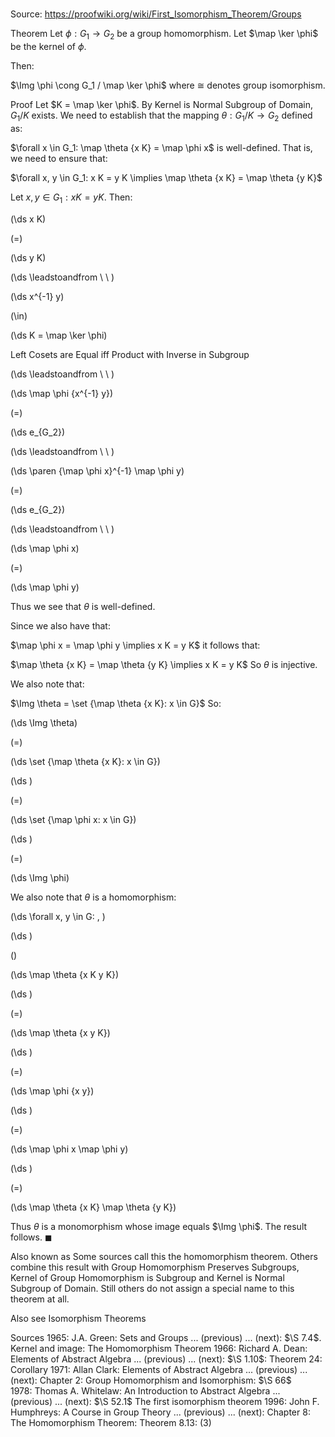 # 

Source: https://proofwiki.org/wiki/First_Isomorphism_Theorem/Groups



Theorem
Let $\phi: G_1 \to G_2$ be a group homomorphism.
Let $\map \ker \phi$ be the kernel of $\phi$.

Then:

$\Img \phi \cong G_1 / \map \ker \phi$
where $\cong$ denotes group isomorphism.


Proof
Let $K = \map \ker \phi$.
By Kernel is Normal Subgroup of Domain, $G_1 / K$ exists.
We need to establish that the mapping $\theta: G_1 / K \to G_2$ defined as:

$\forall x \in G_1: \map \theta {x K} = \map \phi x$
is well-defined.
That is, we need to ensure that:

$\forall x, y \in G_1: x K = y K \implies \map \theta {x K} = \map \theta {y K}$

Let $x, y \in G_1: x K = y K$.
Then:














\(\ds x K\)

\(=\)







\(\ds y K\)














\(\ds \leadstoandfrom \ \ \)





\(\ds x^{-1} y\)

\(\in\)







\(\ds K = \map \ker \phi\)





Left Cosets are Equal iff Product with Inverse in Subgroup‎








\(\ds \leadstoandfrom \ \ \)





\(\ds \map \phi {x^{-1} y}\)

\(=\)







\(\ds e_{G_2}\)














\(\ds \leadstoandfrom \ \ \)





\(\ds \paren {\map \phi x}^{-1} \map \phi y\)

\(=\)







\(\ds e_{G_2}\)














\(\ds \leadstoandfrom \ \ \)





\(\ds \map \phi x\)

\(=\)







\(\ds \map \phi y\)









Thus we see that $\theta$ is well-defined.

Since we also have that:

$\map \phi x = \map \phi y \implies x K = y K$
it follows that:

$\map \theta {x K} = \map \theta {y K} \implies x K = y K$
So $\theta$ is injective.

We also note that:

$\Img \theta = \set {\map \theta {x K}: x \in G}$
So:














\(\ds \Img \theta\)

\(=\)







\(\ds \set {\map \theta {x K}: x \in G}\)




















\(\ds \)

\(=\)







\(\ds \set {\map \phi x: x \in G}\)




















\(\ds \)

\(=\)







\(\ds \Img \phi\)










We also note that $\theta$ is a homomorphism:










\(\ds \forall x, y \in G: \, \)



\(\ds \)

\(\)







\(\ds \map \theta {x K y K}\)




















\(\ds \)

\(=\)







\(\ds \map \theta {x y K}\)




















\(\ds \)

\(=\)







\(\ds \map \phi {x y}\)




















\(\ds \)

\(=\)







\(\ds \map \phi x \map \phi y\)




















\(\ds \)

\(=\)







\(\ds \map \theta {x K} \map \theta {y K}\)










Thus $\theta$ is a monomorphism whose image equals $\Img \phi$.
The result follows.
$\blacksquare$


Also known as
Some sources call this the homomorphism theorem.
Others combine this result with Group Homomorphism Preserves Subgroups, Kernel of Group Homomorphism is Subgroup and Kernel is Normal Subgroup of Domain.
Still others do not assign a special name to this theorem at all.


Also see
Isomorphism Theorems


Sources
1965: J.A. Green: Sets and Groups ... (previous) ... (next): $\S 7.4$. Kernel and image: The Homomorphism Theorem
1966: Richard A. Dean: Elements of Abstract Algebra ... (previous) ... (next): $\S 1.10$: Theorem $24$: Corollary
1971: Allan Clark: Elements of Abstract Algebra ... (previous) ... (next): Chapter $2$: Group Homomorphism and Isomorphism: $\S 66$
1978: Thomas A. Whitelaw: An Introduction to Abstract Algebra ... (previous) ... (next): $\S 52.1$ The first isomorphism theorem
1996: John F. Humphreys: A Course in Group Theory ... (previous) ... (next): Chapter $8$: The Homomorphism Theorem: Theorem $8.13: \ (3)$




